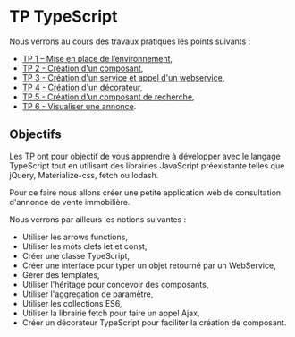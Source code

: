 # TP TypeScript

Nous verrons au cours des travaux pratiques les points suivants :

* [TP 1 – Mise en place de l’environnement](https://github.com/Romakita/tp-typescript/blob/master/tp1-installation.md),
* [TP 2 - Création d'un composant](https://github.com/Romakita/tp-typescript/blob/master/tp2-composant.md),
* [TP 3 - Création d'un service et appel d'un webservice](https://github.com/Romakita/tp-typescript/blob/master/tp3-service.md),
* [TP 4 - Création d'un décorateur](https://github.com/Romakita/tp-typescript/blob/master/tp4-decorator.md),
* [TP 5 - Création d'un composant de recherche](https://github.com/Romakita/tp-typescript/blob/master/tp5-composant-recherche.md),
* [TP 6 - Visualiser une annonce](https://github.com/Romakita/tp-typescript/blob/master/tp6-edition.md).


## Objectifs

Les TP ont pour objectif de vous apprendre à développer avec le langage TypeScript tout en utilisant des librairies JavaScript 
préexistante telles que jQuery, Materialize-css, fetch ou lodash.

Pour ce faire nous allons créer une petite application web de consultation d'annonce de vente immobilière.

Nous verrons par ailleurs les notions suivantes :

* Utiliser les arrows functions,
* Utiliser les mots clefs let et const,
* Créer une classe TypeScript,
* Créer une interface pour typer un objet retourné par un WebService,
* Gérer des templates,
* Utiliser l'héritage pour concevoir des composants,
* Utiliser l'aggregation de paramètre,
* Utiliser les collections ES6,
* Utiliser la librairie fetch pour faire un appel Ajax,
* Créer un décorateur TypeScript pour faciliter la création de composant.